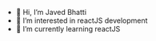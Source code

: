 - 👋 Hi, I’m Javed Bhatti
- 👀 I’m interested in reactJS development
- 🌱 I’m currently learning reactJS

<!---
jbhatti786/jbhatti786 is a ✨ special ✨ repository because its `README.md` (this file) appears on your GitHub profile.
You can click the Preview link to take a look at your changes.
--->
